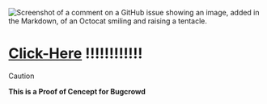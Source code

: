 ![Screenshot of a comment on a GitHub issue showing an image, added in the Markdown, of an Octocat smiling and raising a tentacle.](https://myoctocat.com/assets/images/base-octocat.svg)

# [Click-Here](http://evil.com/) !!!!!!!!!!!! 

> [!CAUTION]
> **This is a Proof of Cencept for Bugcrowd**
